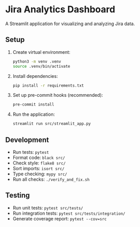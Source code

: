 # Jira Analytics Dashboard

A Streamlit application for visualizing and analyzing Jira data.

## Setup

1. Create virtual environment:

   ```bash
   python3 -m venv .venv
   source .venv/bin/activate
   ```

2. Install dependencies:

   ```bash
   pip install -r requirements.txt
   ```

3. Set up pre-commit hooks (recommended):

   ```bash
   pre-commit install
   ```

4. Run the application:

   ```bash
   streamlit run src/streamlit_app.py
   ```

## Development

- Run tests: `pytest`
- Format code: `black src/`
- Check style: `flake8 src/`
- Sort imports: `isort src/`
- Type checking: `mypy src/`
- Run all checks: `./verify_and_fix.sh`

## Testing

- Run unit tests: `pytest src/tests/`
- Run integration tests: `pytest src/tests/integration/`
- Generate coverage report: `pytest --cov=src`
